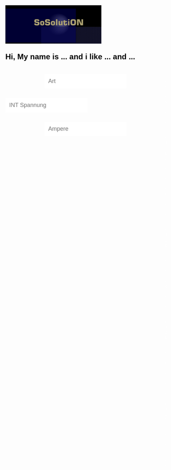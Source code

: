 

<html lang="en">

<head>
	<meta charset="utf-8">
	<meta http-equiv="X-UA-Compatible" content="IE=edge">
	<meta name="viewport" content="width=device-width, initial-scale=1.0">
	<title>Simple website</title>
	<title>A wme!</title>
	<style>
		body {			
			background: url("https://cdn.pixabay.com/photo/2018/02/02/17/24/background-3125893_1280.jpg");
			color: white;
			font-family: Helvetica;
			background-size: cover;
			background-position: center center;
			background-repeat: no-repeat;
			background-attachment: fixed;
		}
		p {
			font-size: 24px;
			color: black;
		}
		input {
			border: 0;
			padding: 12px;
			font-size: 18px;
		}
		input[type="submit"] {
			background: limegreen;
			color: black;
		}
		.formBoxL{			
			width: 160px*(scrolled/10);    		
			max-width: 80%;
			left: 10px;
		}
		.formBoxK{			
			width: 1200px;    		
			max-width: 100%;
			left: 10px;
		}
		.squares {
			display: flex;
			
			position:absolute;
			right: 300px;
		}
		.icon1,
		.icon2 {
			width: 500px;
			height: 240px;			
		}
		.icon1 {			
			display: flex;
			flex-wrap: wrap;
			position: relative;
			justify-content: center;		
		}
		.icon2 {			
			border-style: ridge;
			display: flex;
			flex-wrap: wrap;
			align-items: left;
			justify-content: center;
   }
		#box {
    width: 200px;
    height: 200px;
	max-width: 100%;
	position: center;     
 }
#box div{    
    height: 100%;    
    border-radius: 50%;
	aspect-ratio: 1;
	position:absolute;
    background-color: rgb(145, 27, 27);
    
 }
		#Con {
			text-align: center;
			color: purple;
			font-family: Helvetica;
		}
		p {
			font-size: 24px;
			color: black;
		}
	</style>
	<img src="https://raw.githubusercontent.com/Wicker1090/Wicker1090.github.io/main/Images/weiter%20(1).png" alt="logo"
		width="300" height="120">
	<p>
		<b>Hi, My name is ... and i like ... and ...</b>
	</p>
	<form>
		<div class="squares">
			<div class="icon1">
				<div class="formBoxL">					
					<label for="Bezeichner">
						<input type="text" id="Bezeichner" placeholder="Art">
				</div>
				<div class="formBoxK">
					<div>
					<label for="Spann">
						<input type="number" placeholder="INT Spannung">
						</div>
				</div>
				<div class="formBoxL">
					<div>
					<label for="Amp">
						<input type="number" id="A" placeholder="Ampere">
						</div>
				</div>
			</div>
			
			<div class="icon2">
				<div class="formBoxK">
					<div>
					<label for="yr">
						<input type="number" id="yr" placeholder="Year" />
						</div>
				</div>
				<div class="formBoxL">
					<div>
					<label for="Anst">
						<input type="text" id="an" placeholder="Anst" />
						</div>
				</div>
				<div class="formBoxK">
					<div>
					<label for="pos">
						<input type="number" id="ps" placeholder="Pos" />
						</div>
				</div>
			</div>
		</div>
		<div>
			<input type="submit" id="btn" value="Send" />
		</div>
		<div id="msg">
		</div>
	</form>
</head>


<body>
	<script>
        window.addEventListener('scroll',()=>{
            const scrolable = document.documentElement.scrollHeight -window.innerHeight;
            const scrolled=window.scrollY;
            console.log(scrolled);
        })
    </script>
	<section id="Con">
		<script>
			let Arts = [];
			const addArt = (ev) => {
				ev.preventDefault();
				let art = {
					bezeichner: document.getElementById('Bezeichner').value,
					year: document.getElementById('yr').value
				}
				Arts.push(art);
				document.forms[0].reset();
				save();
				document.forms[0].reset();
				console.warn('added', { Arts });
				let pre = document.querySelector('#msg pre');
				pre.textContent = '\n' + JSON.stringify(Arts, '\t', 2);
				localStorage.setItem('GetSolution', JSON.stringify(Arts));
			}
			document.addEventListener('DOMContentLoaded', () => {
				document.getElementById('btn').addEventListener('click', addArt);
			});
		</script>
		<script>
			function save() {
				var c = document.createElement("a");
				c.download = "SOSO.txt";
				var t = new Blob([JSON.stringify(Arts)], {
					type: "text/plain"
				});
				c.href = window.URL.createObjectURL(t);
				c.click();
			}
		</script>
	</section>
</body>

</html>
